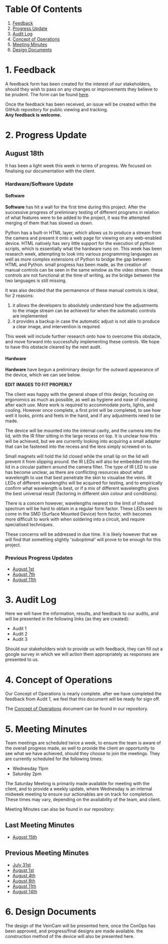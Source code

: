 # Table Of Contents
1. [Feedback](#1-feedback)
2. [Progress Update](#2-progress-update)
3. [Audit Log](#3-audit-log)
4. [Concept of Operations](#4-concept-of-operations)
5. [Meeting Minutes](#5-meeting-minutes)
6. [Design Documents](#6-design-documents)

# 1. Feedback
A feedback form has been created for the interest of our stakeholders, should they wish to pass on any changes or improvements they believe to be prudent. The form can be found [here](https://goo.gl/forms/8cw5eWdaOY5C1jBo1).

Once the feedback has been received, an issue will be created within the GitHub repository for public viewing and tracking.  
**Any feedback is welcome.**

# 2. Progress Update
## August 18th
It has been a light week this week in terms of progress. We focused on finalising our documentation with the client.

### Hardware/Software Update
#### Software
**Software** has hit a wall for the first time during this project. After the successive progress of preliminary testing of different programs in relation of what features were to be added to the project, it was the attempted merging of them that has slowed us down.

Python has a built-in HTML layer, which allows us to produce a stream from the camera and present it onto a web page for viewing on any web-enabled device. HTML natively has very little support for the execution of python scripts, which is essentially what the hardware runs on. This week has been research week, attempting to look into various programming languages as well as more complex extensions of Python to bridge the gap between HTML and Python. small progress has been made, as the creation of manual controls can be seen in the same window as the video stream. these controls are not functional at the time of writing, as the bridge between the two languages is still missing.

It was also decided that the permanence of these manual controls is ideal, for 2 reasons:
1. it allows the developers to absolutely understand how the adjustments to the image stream can be achieved for when the automatic controls are implemented
2. it provides a backup in case the automatic adjust is not able to produce a clear image, and intervention is required.

This week will include further research onto how to overcome this obstacle, and move forward into successfully implementing these controls. We hope to have this obstacle cleared by the next audit.

#### Hardware
**Hardware** have begun a preliminary design for the outward appearance of the device, which we can see below.

**EDIT IMAGES TO FIT PROPERLY**

The client was happy with the general shape of this design, focusing on ergonomics as much as possible, as well as hygiene and ease of cleaning after each use. More work is required to accommodate ports, lights, and cooling. However once complete, a first print will be completed, to see how well it looks, prints and feels in the hand, and if any adjustments need to be made.

The device will be mounted into the internal cavity, and the camera into the lid, with the IR filter sitting in the large recess on top. It is unclear how this will be achieved, but we are currently looking into acquiring a small adapter that can be fastened into the recess and the lens simply screwed on to.

Small magnets will hold the lid closed while the small lip on the lid will prevent it from slipping around. the IR LEDs will also be embedded into the lid in a circular pattern around the camera filter. The type of IR LED to use has become unclear, as there are conflicting resources about what wavelength to use that best penetrate the skin to visualise the veins. IR LEDs of different wavelengths will be acquired for testing, and to empirically confirm what wavelength is best, or if a mix of different wavelengths gives the best universal result (factoring in different skin colour and conditions).

There is a concern however, wavelengths nearest to the limit of infrared spectrum will be hard to obtain in a regular form factor. These LEDs seem to come in the SMD (Surface Mounted Device) form factor, with becomes more difficult to work with when soldering into a circuit, and require specialised techniques.

These concerns will be addressed in due time. It is likely however that we will find that something slightly 'suboptimal' will prove to be enough for this project.

### Previous Progress Updates
* [August 1st](Progress-Updates/progress-update-2018-08-01.md)
* [August 7th](Progress-Updates/progress-update-2018-08-07.md)
* [August 11th](Progress-Updates/progress-update-2018-08-11.md)

# 3. Audit Log
Here we will have the information, results, and feedback to our audits, and will be presented in the following links (as they are created):

* Audit 1
* Audit 2
* Audit 3

Should our stakeholders wish to provide us with feedback, they can fill out a google survey in which we will action them appropriately as responses are presented to us.

# 4. Concept of Operations
Our Concept of Operations is nearly complete. after we have completed the feedback from Audit 1, we feel that this document will be ready for sign off.

The [Concept of Operations](docs/CONOPS.md) document can be found in our repository.

# 5. Meeting Minutes
Team meetings are scheduled twice a week, to ensure the team is aware of the overall progress made, as well to provide the client an opportunity to see what we have achieved, should they choose to join the meetings. They are currently scheduled for the following times:
* Wednesday 11pm
* Saturday 2pm

The Saturday Meeting is primarily made available for meeting with the client, and to provide a weekly update, where Wednesday is an internal midweek meeting to ensure our actionables are on track for completion. These times may vary, depending on the availability of the team, and client.

Meeting Minutes can also be found in our repository:

## Last Meeting Minutes
* [August 15th](Meeting-Minutes/Meeting-Minutes-2018-08-15.md)

## Previous Meeting Minutes
* [July 31st](Meeting-Minutes/Meeting-Minutes-2018-07-31.md)  
* [August 1st](Meeting-Minutes/Meeting-Minutes-2018-08-01.md)
* [August 4th](Meeting-Minutes/Meeting-Minutes-2018-08-04.md)
* [August 8th](Meeting-Minutes/Meeting-Minutes-2018-08-08.md)
* [August 11th](Meeting-Minutes/Meeting-Minutes-2018-08-11.md)
* [August 14th](Meeting-Minutes/Meeting-Minutes-2018-08-14.md)

# 6. Design Documents
The design of the VeinCam will be presented here, once the ConOps has been approved, and progress/final designs are made available. the construction method of the device will also be presented here.
